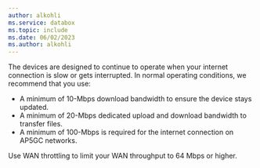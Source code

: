 ```yaml
---
author: alkohli
ms.service: databox  
ms.topic: include
ms.date: 06/02/2023
ms.author: alkohli
---
```


The devices are designed to continue to operate when your internet connection is slow or gets interrupted. In normal operating conditions, we recommend that  you use: 

- A minimum of 10-Mbps download bandwidth to ensure the device stays updated.
- A minimum of 20-Mbps dedicated upload and download bandwidth to transfer files.
- A minimum of 100-Mbps is required for the internet connection on AP5GC networks.

Use WAN throttling to limit your WAN throughput to 64 Mbps or higher.

